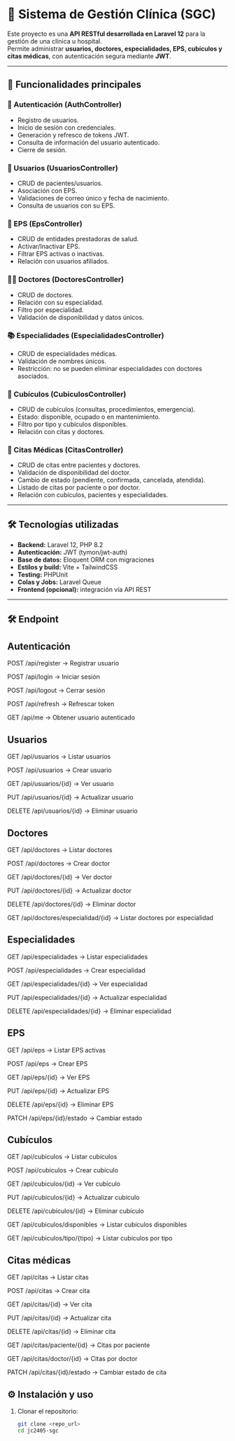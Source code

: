# 🏥 Sistema de Gestión Clínica (SGC)

Este proyecto es una **API RESTful desarrollada en Laravel 12** para la gestión de una clínica u hospital.  
Permite administrar **usuarios, doctores, especialidades, EPS, cubículos y citas médicas**, con autenticación segura mediante **JWT**.

---

## 🚀 Funcionalidades principales

### 🔑 Autenticación (AuthController)
- Registro de usuarios.
- Inicio de sesión con credenciales.
- Generación y refresco de tokens JWT.
- Consulta de información del usuario autenticado.
- Cierre de sesión.

### 👤 Usuarios (UsuariosController)
- CRUD de pacientes/usuarios.
- Asociación con EPS.
- Validaciones de correo único y fecha de nacimiento.
- Consulta de usuarios con su EPS.

### 🏥 EPS (EpsController)
- CRUD de entidades prestadoras de salud.
- Activar/Inactivar EPS.
- Filtrar EPS activas o inactivas.
- Relación con usuarios afiliados.

### 👨‍⚕️ Doctores (DoctoresController)
- CRUD de doctores.
- Relación con su especialidad.
- Filtro por especialidad.
- Validación de disponibilidad y datos únicos.

### 📚 Especialidades (EspecialidadesController)
- CRUD de especialidades médicas.
- Validación de nombres únicos.
- Restricción: no se pueden eliminar especialidades con doctores asociados.

### 🏨 Cubículos (CubiculosController)
- CRUD de cubículos (consultas, procedimientos, emergencia).
- Estado: disponible, ocupado o en mantenimiento.
- Filtro por tipo y cubículos disponibles.
- Relación con citas y doctores.

### 📅 Citas Médicas (CitasController)
- CRUD de citas entre pacientes y doctores.
- Validación de disponibilidad del doctor.
- Cambio de estado (pendiente, confirmada, cancelada, atendida).
- Listado de citas por paciente o por doctor.
- Relación con cubículos, pacientes y especialidades.

---

## 🛠️ Tecnologías utilizadas
- **Backend:** Laravel 12, PHP 8.2
- **Autenticación:** JWT (tymon/jwt-auth)
- **Base de datos:** Eloquent ORM con migraciones
- **Estilos y build:** Vite + TailwindCSS
- **Testing:** PHPUnit
- **Colas y Jobs:** Laravel Queue
- **Frontend (opcional):** integración vía API REST

---

## 🛠️ Endpoint

## Autenticación

POST /api/register → Registrar usuario

POST /api/login → Iniciar sesión

POST /api/logout → Cerrar sesión

POST /api/refresh → Refrescar token

GET /api/me → Obtener usuario autenticado

## Usuarios

GET /api/usuarios → Listar usuarios

POST /api/usuarios → Crear usuario

GET /api/usuarios/{id} → Ver usuario

PUT /api/usuarios/{id} → Actualizar usuario

DELETE /api/usuarios/{id} → Eliminar usuario

## Doctores

GET /api/doctores → Listar doctores

POST /api/doctores → Crear doctor

GET /api/doctores/{id} → Ver doctor

PUT /api/doctores/{id} → Actualizar doctor

DELETE /api/doctores/{id} → Eliminar doctor

GET /api/doctores/especialidad/{id} → Listar doctores por especialidad

## Especialidades

GET /api/especialidades → Listar especialidades

POST /api/especialidades → Crear especialidad

GET /api/especialidades/{id} → Ver especialidad

PUT /api/especialidades/{id} → Actualizar especialidad

DELETE /api/especialidades/{id} → Eliminar especialidad

## EPS

GET /api/eps → Listar EPS activas

POST /api/eps → Crear EPS

GET /api/eps/{id} → Ver EPS

PUT /api/eps/{id} → Actualizar EPS

DELETE /api/eps/{id} → Eliminar EPS

PATCH /api/eps/{id}/estado → Cambiar estado

## Cubículos

GET /api/cubiculos → Listar cubículos

POST /api/cubiculos → Crear cubículo

GET /api/cubiculos/{id} → Ver cubículo

PUT /api/cubiculos/{id} → Actualizar cubículo

DELETE /api/cubiculos/{id} → Eliminar cubículo

GET /api/cubiculos/disponibles → Listar cubículos disponibles

GET /api/cubiculos/tipo/{tipo} → Listar cubículos por tipo

## Citas médicas

GET /api/citas → Listar citas

POST /api/citas → Crear cita

GET /api/citas/{id} → Ver cita

PUT /api/citas/{id} → Actualizar cita

DELETE /api/citas/{id} → Eliminar cita

GET /api/citas/paciente/{id} → Citas por paciente

GET /api/citas/doctor/{id} → Citas por doctor

PATCH /api/citas/{id}/estado → Cambiar estado de cita



## ⚙️ Instalación y uso

1. Clonar el repositorio:
   ```bash
   git clone <repo_url>
   cd jc2405-sgc
